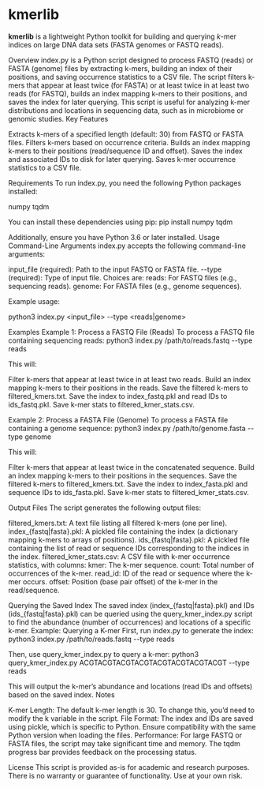 # kmerlib

**kmerlib** is a lightweight Python toolkit for building and querying *k*-mer indices on large DNA data sets (FASTA genomes or FASTQ reads).

Overview
index.py is a Python script designed to process FASTQ (reads) or FASTA (genome) files by extracting k-mers, building an index of their positions, and saving occurrence statistics to a CSV file. The script filters k-mers that appear at least twice (for FASTA) or at least twice in at least two reads (for FASTQ), builds an index mapping k-mers to their positions, and saves the index for later querying. This script is useful for analyzing k-mer distributions and locations in sequencing data, such as in microbiome or genomic studies.
Key Features

Extracts k-mers of a specified length (default: 30) from FASTQ or FASTA files.
Filters k-mers based on occurrence criteria.
Builds an index mapping k-mers to their positions (read/sequence ID and offset).
Saves the index and associated IDs to disk for later querying.
Saves k-mer occurrence statistics to a CSV file.

Requirements
To run index.py, you need the following Python packages installed:

numpy
tqdm

You can install these dependencies using pip:
pip install numpy tqdm

Additionally, ensure you have Python 3.6 or later installed.
Usage
Command-Line Arguments
index.py accepts the following command-line arguments:

input_file (required): Path to the input FASTQ or FASTA file.
--type (required): Type of input file. Choices are:
reads: For FASTQ files (e.g., sequencing reads).
genome: For FASTA files (e.g., genome sequences).


Example usage:

python3 index.py <input_file> --type <reads|genome>

Examples
Example 1: Process a FASTQ File (Reads)
To process a FASTQ file containing sequencing reads:
python3 index.py /path/to/reads.fastq --type reads

This will:

Filter k-mers that appear at least twice in at least two reads.
Build an index mapping k-mers to their positions in the reads.
Save the filtered k-mers to filtered_kmers.txt.
Save the index to index_fastq.pkl and read IDs to ids_fastq.pkl.
Save k-mer stats to filtered_kmer_stats.csv.

Example 2: Process a FASTA File (Genome)
To process a FASTA file containing a genome sequence:
python3 index.py /path/to/genome.fasta --type genome

This will:

Filter k-mers that appear at least twice in the concatenated sequence.
Build an index mapping k-mers to their positions in the sequences.
Save the filtered k-mers to filtered_kmers.txt.
Save the index to index_fasta.pkl and sequence IDs to ids_fasta.pkl.
Save k-mer stats to filtered_kmer_stats.csv.

Output Files
The script generates the following output files:

filtered_kmers.txt: A text file listing all filtered k-mers (one per line).
index_{fastq|fasta}.pkl: A pickled file containing the index (a dictionary mapping k-mers to arrays of positions).
ids_{fastq|fasta}.pkl: A pickled file containing the list of read or sequence IDs corresponding to the indices in the index.
filtered_kmer_stats.csv: A CSV file with k-mer occurrence statistics, with columns:
kmer: The k-mer sequence.
count: Total number of occurrences of the k-mer.
read_id: ID of the read or sequence where the k-mer occurs.
offset: Position (base pair offset) of the k-mer in the read/sequence.



Querying the Saved Index
The saved index (index_{fastq|fasta}.pkl) and IDs (ids_{fastq|fasta}.pkl) can be queried using the query_kmer_index.py script to find the abundance (number of occurrences) and locations of a specific k-mer.
Example: Querying a K-mer
First, run index.py to generate the index:
python3 index.py /path/to/reads.fastq --type reads

Then, use query_kmer_index.py to query a k-mer:
python3 query_kmer_index.py ACGTACGTACGTACGTACGTACGTACGTACGT --type reads

This will output the k-mer’s abundance and locations (read IDs and offsets) based on the saved index.
Notes

K-mer Length: The default k-mer length is 30. To change this, you’d need to modify the k variable in the script.
File Format: The index and IDs are saved using pickle, which is specific to Python. Ensure compatibility with the same Python version when loading the files.
Performance: For large FASTQ or FASTA files, the script may take significant time and memory. The tqdm progress bar provides feedback on the processing status.

License
This script is provided as-is for academic and research purposes. There is no warranty or guarantee of functionality. Use at your own risk.

